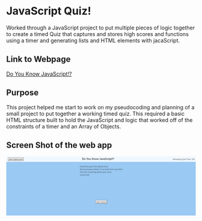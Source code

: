 # JavaScript Quiz!

Worked through a JavaScript project to put multiple pieces of 
logic together to create a timed Quiz that captures and stores
high scores and functions using a timer and generating lists and
HTML elements with jacaScript.

## Link to Webpage
[Do You Know JavaScript!?](https://diminako.github.io/do-you-know-javascript/)

## Purpose

This project helped me start to work on my pseudocoding and
planning of a small project to put together a working timed
quiz.  This required a basic HTML structure built to hold the 
JavaScript and logic that worked off of the constraints of a
timer and an Array of Objects.

## Screen Shot of the web app

![Image of the webpage](https://raw.githubusercontent.com/diminako/do-you-know-javascript/main/assets/screenshot.png)
